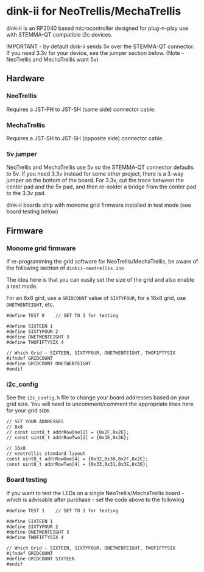 # dink-ii for NeoTrellis/MechaTrellis

dink-ii is an RP2040 based microcontroller designed for plug-n-play use with STEMMA-QT compatible i2c devices.

IMPORTANT - by default dink-ii sends 5v over the STEMMA-QT connector. If you need 3.3v for your device, see the jumper section below. (Note - NeoTrellis and MechaTrellis want 5v)

## Hardware

### NeoTrellis

Requires a JST-PH to JST-SH (same side) connector cable.

### MechaTrellis

Requires a JST-SH to JST-SH (opposite side) connector cable.

### 5v jumper

NeoTrellis and MechaTrellis use 5v so the STEMMA-QT connector defaults to 5v. If you need  3.3v instead for some other project, there is a 3-way jumper on the bottom of the board. For 3.3v, cut the trace between the center pad and the 5v pad, and then re-solder a bridge from the center pad to the 3.3v pad.

dink-ii boards ship with monome grid firmware installed in test mode (see board testing below)


## Firmware

### Monome grid firmware

If re-programming the grid software for NeoTrellis/MechaTrellis, be aware of the following section of `dinkii-neotrellis.ino`

The idea here is that you can easily set the size of the grid and also enable a test mode.

For an 8x8 gird, use a `GRIDCOUNT` value of `SIXTYFOUR`, for a 16x8 grid, use `ONETWENTEIGHT`, etc.

```
#define TEST 0    // SET TO 1 for testing

#define SIXTEEN 1
#define SIXTYFOUR 2
#define ONETWENTEIGHT 3
#define TWOFIFTYSIX 4

// Which Grid - SIXTEEN, SIXTYFOUR, ONETWENTEIGHT, TWOFIFTYSIX
#ifndef GRIDCOUNT
#define GRIDCOUNT ONETWENTEIGHT
#endif

```


### i2c_config

See the `i2c_config.h` file to change your board addresses based on your grid size.
You will need to uncomment/comment the appropriate lines here for your grid size.

```
// SET YOUR ADDRESSES 
// 8x8
// const uint8_t addrRowOne[2] = {0x2F,0x2E}; 
// const uint8_t addrRowTwo[2] = {0x3E,0x36}; 

// 16x8
// neotrellis standard layout
const uint8_t addrRowOne[4] = {0x32,0x30,0x2F,0x2E}; 
const uint8_t addrRowTwo[4] = {0x33,0x31,0x3E,0x36}; 
```


### Board testing 

If you want to test the LEDs on a single NeoTrellis/MechaTrellis board - which is advisable after purchase -  set the code above to the following

```
#define TEST 1    // SET TO 1 for testing

#define SIXTEEN 1
#define SIXTYFOUR 2
#define ONETWENTEIGHT 3
#define TWOFIFTYSIX 4

// Which Grid - SIXTEEN, SIXTYFOUR, ONETWENTEIGHT, TWOFIFTYSIX
#ifndef GRIDCOUNT
#define GRIDCOUNT SIXTEEN
#endif
```
